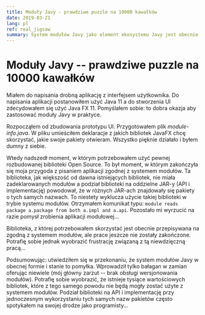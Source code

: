 ```yaml
---
title: Moduły Javy - prawdziwe puzzle na 10000 kawałków
date: 2019-03-21
lang: pl
ref: real_jigsaw
summary: System modułów Javy jako element ekosystemu Javy jest obecnie ekstremalnie niedojrzały. Dowodzi tego m. in. moja próba zastosowania go w praktyce. Próba zakończona porażką...
---
```

# Moduły Javy -- prawdziwe puzzle na 10000 kawałków
Miałem do napisania drobną aplikację z interfejsem użytkownika. Do napisania aplikacji postanowiłem użyć Java 11 a do stworzenia UI zdecydowałem się użyć Java FX 11. Pomyślałem sobie: to dobra okazja aby zastosować moduły Javy w praktyce.

Rozpocząłem od zbudowania prototypu UI. Przygotowałem plik *module-info.java*. W pliku umieściłem deklaracje z jakich bibliotek JavaFX chcę skorzystać, jakie swoje pakiety otwieram. Wszystko pięknie działało i byłem dumny z siebie.

Wtedy nadszedł moment, w którym potrzebowałem użyć pewnej rozbudowanej biblioteki Open Source. To był moment, w którym zakończyła się moja przygoda z pisaniem aplikacji zgodnej z systemem modułów. Ta biblioteka, jak większość od dawna istniejących bibliotek, nie miała zadeklarowanych modułów a podział biblioteki na oddzielne JAR-y (API i implementację) powodował, że w różnych JAR-ach znajdowały się pakiety o tych samych nazwach. To niestety wyklucza użycie takiej biblioteki w trybie systemu modułów. Otrzymałem komunikat typu: `module reads package a.package from both a.impl and a.api`. Pozostało mi wyrzucić na razie pomysł zrobienia aplikacji modułowej...

Biblioteka, z której potrzebowałem skorzystać jest obecnie przepisywana na zgodną z systemem modułów, ale prace jeszcze nie zostały zakończone. Potrafię sobie jednak wyobrazić frustrację związaną z tą niewdzięczną pracą...

Podsumowując: utwiedziłem się w przekonaniu, że system modułów Javy w obecnej formie i stanie to pomyłka. Wprowadził tylko bałagan w zamian oferując niewiele (mój główny zarzut -- brak obsługi wersjonowania modułów). Potrafię sobie wyobrazić, że istnieje tysiące wartościowych bibliotek, które z tego samego powodu nie będą mogły zostać użyte z systemem modułów. Podział biblioteki na API i implementację przy jednoczesnym wykorzystaniu tych samych nazw pakietów często spotykałem na swojej drodze jako programisty...
<!--
Copyright 2019 Michał Piotrowski

Licensed under the Apache License, Version 2.0 (the "License");
you may not use this file except in compliance with the License.
You may obtain a copy of the License at

   http://www.apache.org/licenses/LICENSE-2.0
-->
